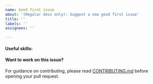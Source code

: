 ```yaml
---
name: Good first issue
about: '(Regular devs only): Suggest a new good first issue'
title: ''
labels: ''
assignees: ''

---
```


<!-- Needs the label "good first issue" assigned manually before or after opening -->

<!-- A good first issue is an uncontroversial issue, that has a relatively unique and obvious solution -->

<!-- Motivate the issue and explain the solution briefly -->

#### Useful skills:

<!-- (For example, “C++11 std::thread”, “Qt5 GUI and async GUI design” or “basic understanding of Samcoin mining and the Samcoin Core RPC interface”.) -->

#### Want to work on this issue?

For guidance on contributing, please read [CONTRIBUTING.md](https://github.com/samcoin/samcoin/blob/master/CONTRIBUTING.md) before opening your pull request.
